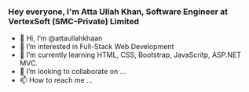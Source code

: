 ### Hey everyone, I'm Atta Ullah Khan, Software Engineer at VertexSoft (SMC-Private) Limited

- 👋 Hi, I’m @attaullahkhaan
- 👀 I’m interested in Full-Stack Web Development
- 🌱 I’m currently learning HTML, CSS, Bootstrap, JavaScritp, ASP.NET MVC.
- 💞️ I’m looking to collaborate on ...
- 📫 How to reach me ...

<!---
attaullahkhaan/attaullahkhaan is a ✨ special ✨ repository because its `README.md` (this file) appears on your GitHub profile.
You can click the Preview link to take a look at your changes.
--->
